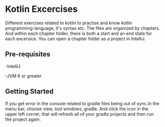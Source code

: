 Kotlin Excercises
=================
Different exercises related to kotlin to practise and know kotlin programming-language, it's syntax etc.
The files are organized by chapters. 
And within each chapter folder, there is both a start and an end state for each excersice. 
You can open a chapter folder as a project in IntelliJ. 

Pre-requisites
--------------
-IntelliJ

-JVM 6 or greater

Getting Started
---------------
If you get error in the console related to gradle files being out of sync.In the menu bar, choose view, tool windows, gradle.
And click the icon in the upper left corner, that will refresh all of your gradle projects and then run the project again. 

